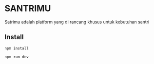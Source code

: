 # SANTRIMU

Satrimu adalah platform yang di rancang khusus untuk kebutuhan santri


## Install

```npm install```

```npm run dev```


